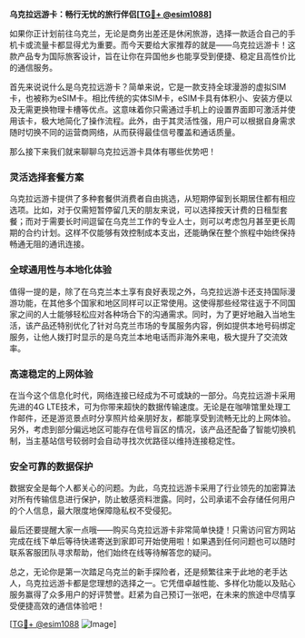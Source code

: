 **乌克拉远游卡：畅行无忧的旅行伴侣[[TG💪+ @esim1088](https://t.me/s/esim1088)]**

如果你正计划前往乌克兰，无论是商务出差还是休闲旅游，选择一款适合自己的手机卡或流量卡都显得尤为重要。而今天要给大家推荐的就是——乌克拉远游卡！这款产品专为国际旅客设计，旨在让你在异国他乡也能享受到便捷、稳定且高性价比的通信服务。

首先来说说什么是乌克拉远游卡？简单来说，它是一款支持全球漫游的虚拟SIM卡，也被称为eSIM卡。相比传统的实体SIM卡，eSIM卡具有体积小、安装方便以及无需更换物理卡槽等优点。这意味着你只需通过手机上的设置界面即可激活并使用该卡，极大地简化了操作流程。此外，由于其灵活性强，用户可以根据自身需求随时切换不同的运营商网络，从而获得最佳信号覆盖和通话质量。

那么接下来我们就来聊聊乌克拉远游卡具体有哪些优势吧！

### 灵活选择套餐方案

乌克拉远游卡提供了多种套餐供消费者自由挑选，从短期停留到长期居住都有相应选项。比如，对于仅需短暂停留几天的朋友来说，可以选择按天计费的日租型套餐；而对于需要长时间逗留在乌克兰工作的专业人士，则可以考虑包月甚至更长周期的合约计划。这样不仅能够有效控制成本支出，还能确保在整个旅程中始终保持畅通无阻的通讯连接。

### 全球通用性与本地化体验

值得一提的是，除了在乌克兰本土享有良好表现之外，乌克拉远游卡还支持国际漫游功能，在其他多个国家和地区同样可以正常使用。这使得那些经常往返于不同国家之间的人士能够轻松应对各种场合下的沟通需求。同时，为了更好地融入当地生活，该产品还特别优化了针对乌克兰市场的专属服务内容，例如提供本地号码绑定服务，让他人拨打时显示的是乌克兰本地电话而非海外来电，极大提升了交流效率。

### 高速稳定的上网体验

在当今这个信息化时代，网络连接已经成为不可或缺的一部分。乌克拉远游卡采用先进的4G LTE技术，可为你带来超快的数据传输速度。无论是在咖啡馆里处理工作邮件，还是游览景点时分享照片给亲朋好友，都能享受到流畅无比的上网体验。另外，考虑到部分偏远地区可能存在信号盲区的情况，该产品还配备了智能切换机制，当主基站信号较弱时会自动寻找次优路径以维持连接稳定性。

### 安全可靠的数据保护

数据安全是每个人都关心的问题。为此，乌克拉远游卡采用了行业领先的加密算法对所有传输信息进行保护，防止敏感资料泄露。同时，公司承诺不会存储任何用户的个人信息，最大限度地保障隐私权不受侵犯。

最后还要提醒大家一点哦——购买乌克拉远游卡非常简单快捷！只需访问官方网站完成在线下单后等待快递寄送到家即可开始使用啦！如果遇到任何问题也可以随时联系客服团队寻求帮助，他们始终在线等待解答您的疑问。

总之，无论你是第一次踏足乌克兰的新手探险者，还是频繁往来于此地的老手达人，乌克拉远游卡都是您理想的选择之一。它凭借卓越性能、多样化功能以及贴心服务赢得了众多用户的好评赞誉。赶紧为自己预订一张吧，在未来的旅途中尽情享受便捷高效的通信体验吧！

[[TG💪+ @esim1088](https://t.me/s/esim1088) ![Image](https://i.postimg.cc/4NQfJmqS/Snipaste-2025-05-13-00-14-12.png)]